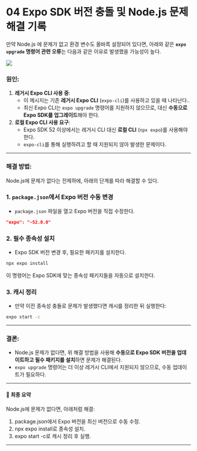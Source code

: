 04 Expo SDK 버전 충돌 및 Node.js 문제 해결 기록
===
만약 Node.js 에 문제가 없고 환경 변수도 올바륵 설정되어 있다면, 아래와 같은 **`expo upgrade` 명령어 관련 오류**는 다음과 같은 이유로 발생했을 가능성이 높다.

![](https://private-user-images.githubusercontent.com/167315197/387963040-cd9083aa-aa75-443e-be10-6bc896dd1c5f.png?jwt=eyJhbGciOiJIUzI1NiIsInR5cCI6IkpXVCJ9.eyJpc3MiOiJnaXRodWIuY29tIiwiYXVkIjoicmF3LmdpdGh1YnVzZXJjb250ZW50LmNvbSIsImtleSI6ImtleTUiLCJleHAiOjE3MzIwODMzNDUsIm5iZiI6MTczMjA4MzA0NSwicGF0aCI6Ii8xNjczMTUxOTcvMzg3OTYzMDQwLWNkOTA4M2FhLWFhNzUtNDQzZS1iZTEwLTZiYzg5NmRkMWM1Zi5wbmc_WC1BbXotQWxnb3JpdGhtPUFXUzQtSE1BQy1TSEEyNTYmWC1BbXotQ3JlZGVudGlhbD1BS0lBVkNPRFlMU0E1M1BRSzRaQSUyRjIwMjQxMTIwJTJGdXMtZWFzdC0xJTJGczMlMkZhd3M0X3JlcXVlc3QmWC1BbXotRGF0ZT0yMDI0MTEyMFQwNjEwNDVaJlgtQW16LUV4cGlyZXM9MzAwJlgtQW16LVNpZ25hdHVyZT1iYzc2YTljYzc4YjlkNjlkMTgwMzAxYTQ2Mjg3MmVhNWUyYWZiZjRjYzk4MzYxZDI4NjQ5NDkzNjg1ZWIwMDc2JlgtQW16LVNpZ25lZEhlYWRlcnM9aG9zdCJ9.sbMIAtINRzmIMgF8oCU-tlFS5ypxAmY0K9Z-Ij5GUFw)

### 원인:

1. **레거시 Expo CLI 사용 중**:
    - 이 메시지는 기존 **레거시 Expo CLI** (`expo-cli`)를 사용하고 있을 때 나타난다..
    - 최신 Expo CLI는 `expo upgrade` 명령어를 지원하지 않으므로, 대신 **수동으로 Expo SDK를 업그레이드**해야 한다.
2. **로컬 Expo CLI 사용 요구**:
    - Expo SDK 52 이상에서는 레거시 CLI 대신 **로컬 CLI** (`npx expo`)를 사용해야 한다.
    - `expo-cli`를 통해 실행하려고 할 때 지원되지 않아 발생한 문제이다.

---

### 해결 방법:

Node.js에 문제가 없다는 전제하에, 아래의 단계를 따라 해결할 수 있다.

### 1. **`package.json`에서 Expo 버전 수동 변경**

- `package.json` 파일을 열고 Expo 버전을 직접 수정한다.

```json
"expo": "~52.0.0"
```

### 2. **필수 종속성 설치**

- Expo SDK 버전 변경 후, 필요한 패키지를 설치한다.

```bash
npx expo install
```

이 명령어는 Expo SDK에 맞는 종속성 패키지들을 자동으로 설치한다.

### 3. **캐시 정리**

- 만약 이전 종속성 충돌로 문제가 발생했다면 캐시를 정리한 뒤 실행한다:

```bash
expo start -c
```

---

### 결론:

- Node.js 문제가 없다면, 위 해결 방법을 사용해 **수동으로 Expo SDK 버전을 업데이트하고 필수 패키지를 설치**하면 문제가 해결된다.
- `expo upgrade` 명령어는 더 이상 레거시 CLI에서 지원되지 않으므로, 수동 업데이트가 필요하다.

---
#### 📌 최종 요약
Node.js에 문제가 없다면, 아래처럼 해결:

1. package.json에서 Expo 버전을 최신 버전으로 수동 수정.
2. npx expo install로 종속성 설치.
3. expo start -c로 캐시 정리 후 실행.
---